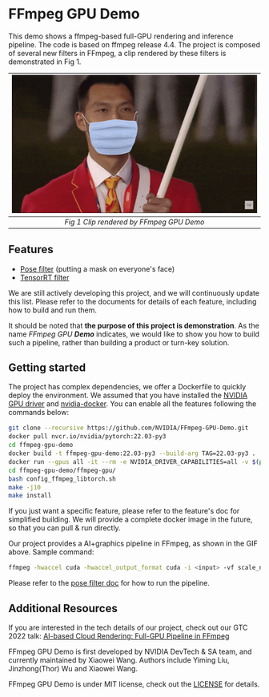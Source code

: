 FFmpeg GPU Demo
==========================
This demo shows a ffmpeg-based full-GPU rendering and inference pipeline. The code is based on ffmpeg release 4.4. The project is composed of several new filters in FFmpeg, a clip rendered by these filters is demonstrated in Fig 1.

![Fig 1](doc/images/rio_360_mask_10s.gif)|
|:--:|
| *Fig 1 Clip rendered by FFmpeg GPU Demo* |

## Features
* [Pose filter](doc/Pose_Filter.md) (putting a mask on everyone's face)
* [TensorRT filter](doc/Tensorrt_Filter.md)

We are still actively developing this project, and we will continuously update this list. Please refer to the documents for details of each feature, including how to build and run them.

It should be noted that __the purpose of this project is demonstration__. As the name *FFmpeg GPU __Demo__* indicates, we would like to show you how to build such a pipeline, rather than building a product or turn-key solution.

## Getting started
The project has complex dependencies, we offer a Dockerfile to quickly deploy the environment. We assumed that you have installed the [NVIDIA GPU driver](https://www.nvidia.com/download/index.aspx) and [nvidia-docker](https://docs.nvidia.com/datacenter/cloud-native/container-toolkit/install-guide.html#docker).
You can enable all the features following the commands below:
```bash
git clone --recursive https://github.com/NVIDIA/FFmpeg-GPU-Demo.git
docker pull nvcr.io/nvidia/pytorch:22.03-py3
cd ffmpeg-gpu-demo
docker build -t ffmpeg-gpu-demo:22.03-py3 --build-arg TAG=22.03-py3 .
docker run --gpus all -it --rm -e NVIDIA_DRIVER_CAPABILITIES=all -v $(pwd):/workspace/ffmpeg-gpu-demo ffmpeg-gpu-demo:22.03-py3
cd ffmpeg-gpu-demo/ffmpeg-gpu/
bash config_ffmpeg_libtorch.sh
make -j10
make install
```
If you just want a specific feature, please refer to the feature's doc for simplified building. We will provide a complete docker image in the future, so that you can pull & run directly.

Our project provides a AI+graphics pipeline in FFmpeg, as shown in the GIF above. Sample command:
```bash
ffmpeg -hwaccel cuda -hwaccel_output_format cuda -i <input> -vf scale_npp=1280:720,pose="./img2pose_v1_ft_300w_lp_static_nopost.onnx":8,format_cuda=rgbpf32,tensorrt="./onnx_models/ESRGAN_x4_dynamic.onnx",format_cuda=nv12 -c:v h264_nvenc <output>
```
Please refer to the [pose filter doc](doc/Pose_Filter.md) for how to run the pipeline.

## Additional Resources
If you are interested in the tech details of our project, check out our GTC 2022 talk: [AI-based Cloud Rendering: Full-GPU Pipeline in FFmpeg](https://www.nvidia.com/en-us/on-demand/session/gtcspring22-s41609/)

FFmpeg GPU Demo is first developed by NVIDIA DevTech & SA team, and currently maintained by Xiaowei Wang. Authors include Yiming Liu, Jinzhong(Thor) Wu and Xiaowei Wang.

FFmpeg GPU Demo is under MIT license, check out the [LICENSE](LICENSE.md) for details.
